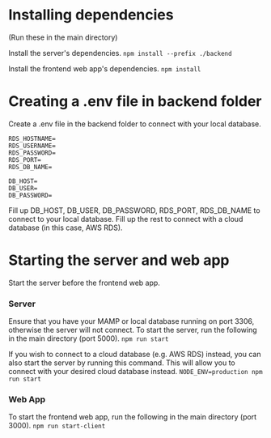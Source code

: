 
# Installing dependencies
(Run these in the main directory)

Install the server's dependencies.
```npm install --prefix ./backend```

Install the frontend web app's dependencies.
```npm install```

# Creating a .env file in backend folder
Create a .env file in the backend folder to connect with your local database.
```
RDS_HOSTNAME=
RDS_USERNAME=
RDS_PASSWORD=
RDS_PORT=
RDS_DB_NAME=

DB_HOST=
DB_USER=
DB_PASSWORD=
```
Fill up DB_HOST, DB_USER, DB_PASSWORD, RDS_PORT, RDS_DB_NAME to connect to your local database. 
Fill up the rest to connect with a cloud database (in this case, AWS RDS).

# Starting the server and web app
Start the server before the frontend web app.

### Server
Ensure that you have your MAMP or local database running on port 3306, otherwise the server will not connect.
To start the server, run the following in the main directory (port 5000).
```npm run start```

If you wish to connect to a cloud database (e.g. AWS RDS) instead, you can also start the server by running this command. This will allow you to connect with your desired cloud database instead.
```NODE_ENV=production npm run start```

### Web App
To start the frontend web app, run the following in the main directory (port 3000).
```npm run start-client```
